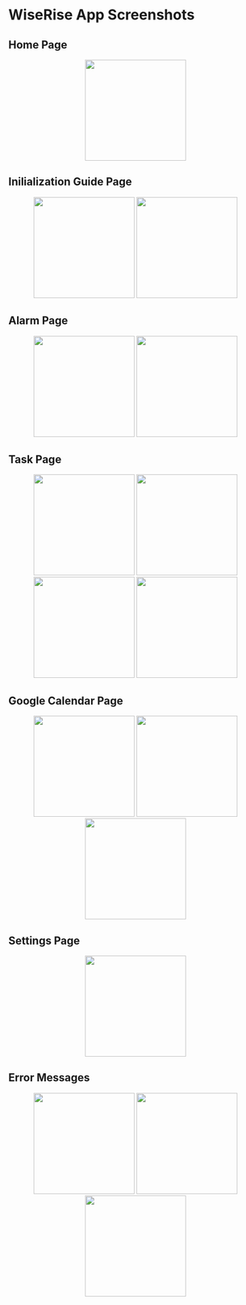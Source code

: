 # WiseRise App Screenshots

## Home Page
<p align="center">
  <img src="Home Page.jpg" width="200"/>
</p>

## Inilialization Guide Page
<p align="center">
  <img src="Initialization Guide Page 1.jpg" width="200"/>
  <img src="Initialization Guide Page 2.jpg" width="200"/>
</p>

## Alarm Page
<p align="center">
  <img src="Alarm Page.jpg" width="200"/>
  <img src="Edit Alarm Page.jpg" width="200"/>
</p>

## Task Page
<p align="center">
  <img src="Tasks Page.jng" width="200"/>
  <img src="Edit Task Page 1.jpg" width="200"/>
  <img src="Edit Task Page 2.jpg" width="200"/>
  <img src="Edit Task Page 3.jpg" width="200"/>
</p>

## Google Calendar Page
<p align="center">
  <img src="Google Calendar Page.jpg" width="200"/>
  <img src="Google Calendar Sign In.jpg" width="200"/>
  <img src="Google Calendar Page 2.jpg" width="200"/>
</p>

## Settings Page
<p align="center">
  <img src="Settings Page.jpg" width="200"/>
</p>

## Error Messages
<p align="center">
  <img src="No Internet Msg.jpg" width="200"/>
  <img src="Task Error Msg 1.jpg" width="200"/>
  <img src="Task Error Msg 2.jpg" width="200"/>
</p>
